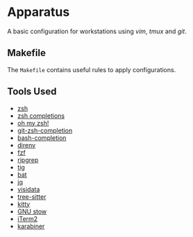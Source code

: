 Apparatus
=========

A basic configuration for workstations using *vim*, *tmux* and *git*.

Makefile
--------
The `Makefile` contains useful rules to apply configurations.

Tools Used
----------
- [zsh](https://www.zsh.org/)
- [zsh completions](https://oliverspryn.medium.com/adding-git-completion-to-zsh-60f3b0e7ffbc)
- [oh my zsh!](https://ohmyz.sh/)
- [git-zsh-completion](https://oliverspryn.medium.com/adding-git-completion-to-zsh-60f3b0e7ffbc)
- [bash-completion](https://github.com/scop/bash-completion)
- [direnv](https://direnv.net/)
- [fzf](https://github.com/junegunn/fzf)
- [ripgrep](https://github.com/BurntSushi/ripgrep)
- [tig](https://github.com/jonas/tig)
- [bat](https://github.com/sharkdp/bat)
- [jq](https://stedolan.github.io/jq/)
- [visidata](https://www.visidata.org/)
- [tree-sitter](https://tree-sitter.github.io/tree-sitter/)
- [kitty](https://sw.kovidgoyal.net/kitty/)
- [GNU stow](https://www.gnu.org/software/stow/)
- [iTerm2](https://iterm2.com/)
- [karabiner](https://karabiner-elements.pqrs.org/)
